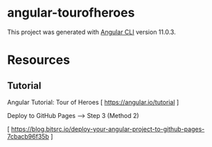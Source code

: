 # angular-tourofheroes

This project was generated with [Angular CLI](https://github.com/angular/angular-cli) version 11.0.3.

# Resources

## Tutorial

Angular Tutorial: Tour of Heroes
[ https://angular.io/tutorial ]

Deploy to GitHub Pages --> Step 3 (Method 2)

[ https://blog.bitsrc.io/deploy-your-angular-project-to-github-pages-7cbacb96f35b ]
